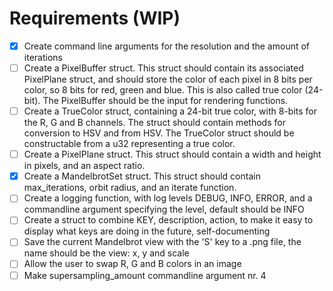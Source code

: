 # Requirements (WIP)

- [x] Create command line arguments for the resolution and the amount of iterations
- [ ] Create a PixelBuffer struct. This struct should contain its associated PixelPlane struct, and should store the color of each pixel in 8 bits per color, so 8 bits for red, green and blue. This is also called true color (24-bit). The PixelBuffer should be the input for rendering functions.
- [ ] Create a TrueColor struct, containing a 24-bit true color, with 8-bits for the R, G and B channels. The struct should contain methods for conversion to HSV and from HSV. The TrueColor struct should be constructable from a u32 representing a true color.
- [ ] Create a PixelPlane struct. This struct should contain a width and height in pixels, and an aspect ratio.
- [x] Create a MandelbrotSet struct. This struct should contain max_iterations, orbit radius, and an iterate function.
- [ ] Create a logging function, with log levels DEBUG, INFO, ERROR, and a commandline argument specifying the level, default should be INFO
- [ ] Create a struct to combine KEY, description, action, to make it easy to display what keys are doing in the future, self-documenting
- [ ] Save the current Mandelbrot view with the 'S' key to a .png file, the name should be the view: x, y and scale
- [ ] Allow the user to swap R, G and B colors in an image
- [ ] Make supersampling_amount commandline argument nr. 4

